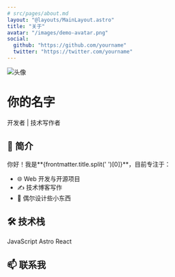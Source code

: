 ```yaml
---
# src/pages/about.md
layout: "@layouts/MainLayout.astro"
title: "关于"
avatar: "/images/demo-avatar.png"
social:
  github: "https://github.com/yourname"
  twitter: "https://twitter.com/yourname"
---
```


<div class="text-center mb-8">
  <img 
    src="{frontmatter.avatar}" 
    alt="头像" 
    class="w-32 h-32 rounded-full mx-auto shadow-lg border-4 border-white dark:border-gray-800"
  >
  <h1 class="text-3xl font-bold mt-4">你的名字</h1>
  <p class="text-gray-600 dark:text-gray-400">开发者 | 技术写作者</p>
</div>

<div class="prose dark:prose-invert max-w-2xl mx-auto">
  
  ## 👋 简介
  
  你好！我是**{frontmatter.title.split(' ')[0]}**，目前专注于：
  
  - 🌐 Web 开发与开源项目
  - ✍️ 技术博客写作
  - 🎨 偶尔设计些小东西

  ## 🛠️ 技术栈
  
  <div class="flex flex-wrap gap-2 my-4">
    <span class="px-3 py-1 bg-blue-100 dark:bg-blue-900 rounded-full text-sm">JavaScript</span>
    <span class="px-3 py-1 bg-purple-100 dark:bg-purple-900 rounded-full text-sm">Astro</span>
    <span class="px-3 py-1 bg-green-100 dark:bg-green-900 rounded-full text-sm">React</span>
  </div>

  ## 📫 联系我

  <div class="flex gap-4 justify-center mt-6">
    <a href="{frontmatter.social.github}" target="_blank" class="hover:scale-110 transition">
      <svg class="w-6 h-6" fill="currentColor" viewBox="0 0 24 24"><path d="M12..."/></svg>
    </a>
    <a href="{frontmatter.social.twitter}" target="_blank" class="hover:scale-110 transition">
      <svg class="w-6 h-6" fill="currentColor" viewBox="0 0 24 24"><path d="M23..."/></svg>
    </a>
  </div>
</div>
